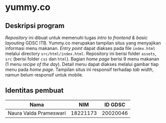 # yummy.co

## Deskripsi program
_Repository_ ini dibuat untuk memenuhi tugas _intro to frontend & basic layouting_ GDSC ITB. Yummy.co merupakan tampilan situs yang menyajikan informasi menu makanan.  _Entry point_ dapat diakses pada file `index.html` melalui directory `src/html/index.html`. Repository ini berisi folder `assets`, `src` (berisi folder `css` dan `html`). Bagian _home page_ berisi 9 menu makanan (1 menu _recipe of the day_). Detail menu dapat diakses melalui gambar tiap menu pada _home page_. Tampilan situs ini responsif terhadap _tab width_, namun belum responsif untuk mobile.

## Identitas pembuat
| Nama | NIM | ID GDSC |
| --- | --- | --- |
| Naura Valda Prameswari |18221173 | 20020046 |